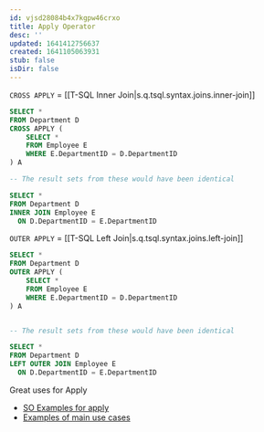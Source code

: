 ```yaml
---
id: vjsd28084b4x7kgpw46crxo
title: Apply Operator
desc: ''
updated: 1641412756637
created: 1641105063931
stub: false
isDir: false
---
```



`CROSS APPLY` = [[T-SQL Inner Join|s.q.tsql.syntax.joins.inner-join]]

```sql
SELECT *
FROM Department D
CROSS APPLY (
    SELECT *
    FROM Employee E
    WHERE E.DepartmentID = D.DepartmentID
) A

-- The result sets from these would have been identical

SELECT *
FROM Department D
INNER JOIN Employee E
  ON D.DepartmentID = E.DepartmentID
```

`OUTER APPLY` = [[T-SQL Left Join|s.q.tsql.syntax.joins.left-join]]

```sql
SELECT *
FROM Department D
OUTER APPLY (
    SELECT *
    FROM Employee E
    WHERE E.DepartmentID = D.DepartmentID
) A


-- The result sets from these would have been identical

SELECT *
FROM Department D
LEFT OUTER JOIN Employee E
  ON D.DepartmentID = E.DepartmentID
```

Great uses for Apply

- [SO Examples for apply](https://stackoverflow.com/questions/9275132/real-life-example-when-to-use-outer-cross-apply-in-sql)
- [Examples of main use cases](https://riptutorial.com/sql/example/8323/cross-apply-and-outer-apply-basics)
